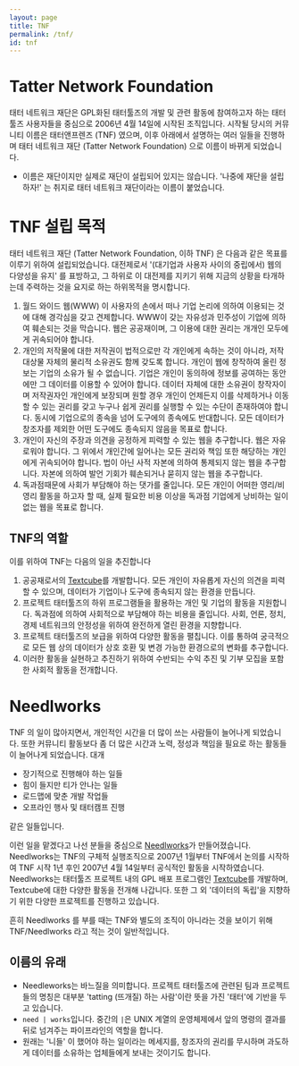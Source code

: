 ```yaml
---
layout: page
title: TNF
permalink: /tnf/
id: tnf
---
```


Tatter Network Foundation
=========================

태터 네트워크 재단은 GPL화된 태터툴즈의 개발 및 관련 활동에 참여하고자 하는 태터툴즈 사용자들을 중심으로 2006년 4월 14일에 시작된 조직입니다. 시작될 당시의 커뮤니티 이름은 태터앤프렌즈 (TNF) 였으며, 이후 아래에서 설명하는 여러 일들을 진행하며 태터 네트워크 재단 (Tatter Network Foundation) 으로 이름이 바뀌게 되었습니다. 

* 이름은 재단이지만 실제로 재단이 설립되어 있지는 않습니다. '나중에 재단을 설립하자!' 는 취지로 태터 네트워크 재단이라는 이름이 붙었습니다.


TNF 설립 목적
========

태터 네트워크 재단 (Tatter Network Foundation, 이하 TNF) 은 다음과 같은 목표를 이루기 위하여 설립되었습니다. 대전제로서 '(대기업과 사용자 사이의 중립에서) 웹의 다양성을 유지' 를 표방하고, 그 하위로 이 대전제를 지키기 위해 지금의 상황을 타개하는데 주력하는 것을 요지로 하는 하위목적을 명시합니다.

 1. 월드 와이드 웹(WWW) 이 사용자의 손에서 떠나 기업 논리에 의하여 이용되는 것에 대해 경각심을 갖고 견제합니다. WWW이 갖는 자유성과 민주성이 기업에 의하여 훼손되는 것을 막습니다. 웹은 공공재이며, 그 이용에 대한 권리는 개개인 모두에게 귀속되어야 합니다.
 1. 개인의 저작물에 대한 저작권이 법적으로만 각 개인에게 속하는 것이 아니라, 저작대상물 자체의 물리적 소유권도 함께 갖도록 합니다. 개인이 웹에 창작하여 올린 정보는 기업의 소유가 될 수 없습니다. 기업은 개인이 동의하에 정보를 공여하는 동안에만 그 데이터를 이용할 수 있어야 합니다. 데이터 자체에 대한 소유권이 창작자이며 저작권자인 개인에게 보장되며 원할 경우 개인이 언제든지 이를 삭제하거나 이동할 수 있는 권리를 갖고 누구나 쉽게 권리를 실행할 수 있는 수단이 존재하여야 합니다. 동시에 기업으로의 종속을 넘어 도구에의 종속에도 반대합니다. 모든 데이터가 창조자를 제외한 어떤 도구에도 종속되지 않음을 목표로 합니다.
 1. 개인이 자신의 주장과 의견을 공정하게 피력할 수 있는 웹을 추구합니다. 웹은 자유로워야 합니다. 그 위에서 개인간에 일어나는 모든 권리와 책임 또한 해당하는 개인에게 귀속되어야 합니다. 법이 아닌 사적 자본에 의하여 통제되지 않는 웹을 추구합니다. 자본에 의하여 발언 기회가 훼손되거나 묻히지 않는 웹을 추구합니다.
 1. 독과점때문에 사회가 부담해야 하는 댓가를 줄입니다. 모든 개인이 어떠한 영리/비영리 활동을 하고자 할 때, 실제 필요한 비용 이상을 독과점 기업에게 낭비하는 일이 없는 웹을 목표로 합니다.

TNF의 역할
--------
이를 위하여 TNF는 다음의 일을 추진합니다

 1. 공공재로서의 [Textcube](http://www.textcube.org)를 개발합니다. 모든 개인이 자유롭게 자신의 의견을 피력할 수 있으며, 데이터가 기업이나 도구에 종속되지 않는 환경을 만듭니다.
 1. 프로젝트 태터툴즈의 하위 프로그램들을 활용하는 개인 및 기업의 활동을 지원합니다. 독과점에 의하여 사회적으로 부담해야 하는 비용을 줄입니다. 사회, 언론, 정치, 경제 네트워크의 안정성을 위하여 완전하게 열린 환경을 지향합니다.
 1. 프로젝트 태터툴즈의 보급을 위하여 다양한 활동을 펼칩니다. 이를 통하여 궁극적으로 모든 웹 상의 데이터가 상호 호환 및 변경 가능한 환경으로의 변화를 추구합니다.
 1. 이러한 활동을 실현하고 추진하기 위하여 수반되는 수익 추진 및 기부 모집을 포함한 사회적 활동을 전개합니다.

Needlworks
==========

TNF 의 일이 많아지면서, 개인적인 시간을 더 많이 쓰는 사람들이 늘어나게 되었습니다. 또한 커뮤니티 활동보다 좀 더 많은 시간과 노력, 정성과 책임을 필요로 하는 활동들이 늘어나게 되었습니다. 대개

 * 장기적으로 진행해야 하는 일들
 * 힘이 들지만 티가 안나는 일들
 * 로드맵에 맞춘 개발 작업들
 * 오프라인 행사 및 태터캠프 진행

같은 일들입니다.

이런 일을 맡겠다고 나선 분들을 중심으로 [Needlworks](http://www.needlworks.org)가 만들어졌습니다. Needlworks는 TNF의 구체적 실행조직으로 2007년 1월부터 TNF에서 논의를 시작하여 TNF 시작 1년 후인 2007년 4월 14일부터 공식적인 활동을 시작하였습니다. Needlworks는 태터툴즈 프로젝트 내의 GPL 배포 프로그램인 [Textcube](http://www.textcube.org)를 개발하며, Textcube에 대한 다양한 활동을 전개해 나갑니다. 또한 그 외 '데이터의 독립'을 지향하기 위한 다양한 프로젝트를 진행하고 있습니다.

흔히 Needlworks 를 부를 때는 TNF와 별도의 조직이 아니라는 것을 보이기 위해 TNF/Needlworks 라고 적는 것이 일반적입니다.


이름의 유래
----
 * Needleworks는 바느질을 의미합니다. 프로젝트 태터툴즈에 관련된 팀과 프로젝트들의 명칭은 대부분 'tatting (뜨개질) 하는 사람'이란 뜻을 가진 '태터'에 기반을 두고 있습니다.
 * `need | works`입니다. 중간의 `|`은 UNIX 계열의 운영체제에서 앞의 명령의 결과를 뒤로 넘겨주는 파이프라인의 역할을 합니다.
 * 원래는 '니들' 이 했어야 하는 일이라는 메세지를, 창조자의 권리를 무시하며 과도하게 데이터를 소유하는 업체들에게 보내는 것이기도 합니다.
 

